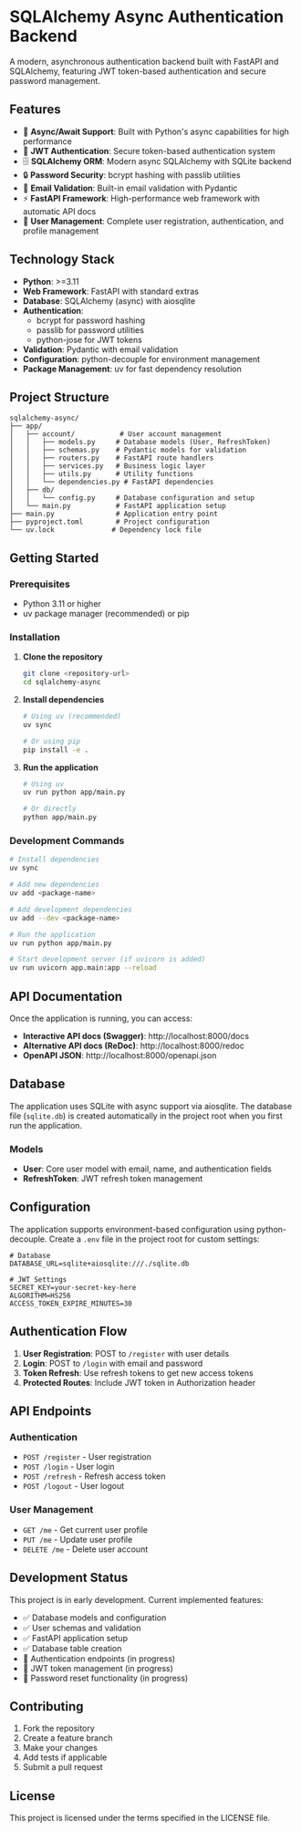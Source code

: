 # SQLAlchemy Async Authentication Backend

A modern, asynchronous authentication backend built with FastAPI and SQLAlchemy, featuring JWT token-based authentication and secure password management.

## Features

- 🚀 **Async/Await Support**: Built with Python's async capabilities for high performance
- 🔐 **JWT Authentication**: Secure token-based authentication system
- 🗄️ **SQLAlchemy ORM**: Modern async SQLAlchemy with SQLite backend
- 🔒 **Password Security**: bcrypt hashing with passlib utilities
- 📧 **Email Validation**: Built-in email validation with Pydantic
- ⚡ **FastAPI Framework**: High-performance web framework with automatic API docs
- 🎯 **User Management**: Complete user registration, authentication, and profile management

## Technology Stack

- **Python**: >=3.11
- **Web Framework**: FastAPI with standard extras
- **Database**: SQLAlchemy (async) with aiosqlite
- **Authentication**: 
  - bcrypt for password hashing
  - passlib for password utilities  
  - python-jose for JWT tokens
- **Validation**: Pydantic with email validation
- **Configuration**: python-decouple for environment management
- **Package Management**: uv for fast dependency resolution

## Project Structure

```
sqlalchemy-async/
├── app/
│   ├── account/           # User account management
│   │   ├── models.py     # Database models (User, RefreshToken)
│   │   ├── schemas.py    # Pydantic models for validation
│   │   ├── routers.py    # FastAPI route handlers
│   │   ├── services.py   # Business logic layer
│   │   ├── utils.py      # Utility functions
│   │   └── dependencies.py # FastAPI dependencies
│   ├── db/
│   │   └── config.py     # Database configuration and setup
│   └── main.py           # FastAPI application setup
├── main.py               # Application entry point
├── pyproject.toml        # Project configuration
└── uv.lock              # Dependency lock file
```

## Getting Started

### Prerequisites

- Python 3.11 or higher
- uv package manager (recommended) or pip

### Installation

1. **Clone the repository**
   ```bash
   git clone <repository-url>
   cd sqlalchemy-async
   ```

2. **Install dependencies**
   ```bash
   # Using uv (recommended)
   uv sync
   
   # Or using pip
   pip install -e .
   ```

3. **Run the application**
   ```bash
   # Using uv
   uv run python app/main.py
   
   # Or directly
   python app/main.py
   ```

### Development Commands

```bash
# Install dependencies
uv sync

# Add new dependencies
uv add <package-name>

# Add development dependencies
uv add --dev <package-name>

# Run the application
uv run python app/main.py

# Start development server (if uvicorn is added)
uv run uvicorn app.main:app --reload
```

## API Documentation

Once the application is running, you can access:

- **Interactive API docs (Swagger)**: http://localhost:8000/docs
- **Alternative API docs (ReDoc)**: http://localhost:8000/redoc
- **OpenAPI JSON**: http://localhost:8000/openapi.json

## Database

The application uses SQLite with async support via aiosqlite. The database file (`sqlite.db`) is created automatically in the project root when you first run the application.

### Models

- **User**: Core user model with email, name, and authentication fields
- **RefreshToken**: JWT refresh token management

## Configuration

The application supports environment-based configuration using python-decouple. Create a `.env` file in the project root for custom settings:

```env
# Database
DATABASE_URL=sqlite+aiosqlite:///./sqlite.db

# JWT Settings
SECRET_KEY=your-secret-key-here
ALGORITHM=HS256
ACCESS_TOKEN_EXPIRE_MINUTES=30
```

## Authentication Flow

1. **User Registration**: POST to `/register` with user details
2. **Login**: POST to `/login` with email and password
3. **Token Refresh**: Use refresh tokens to get new access tokens
4. **Protected Routes**: Include JWT token in Authorization header

## API Endpoints

### Authentication
- `POST /register` - User registration
- `POST /login` - User login
- `POST /refresh` - Refresh access token
- `POST /logout` - User logout

### User Management  
- `GET /me` - Get current user profile
- `PUT /me` - Update user profile
- `DELETE /me` - Delete user account

## Development Status

This project is in early development. Current implemented features:
- ✅ Database models and configuration
- ✅ User schemas and validation
- ✅ FastAPI application setup
- ✅ Database table creation
- 🚧 Authentication endpoints (in progress)
- 🚧 JWT token management (in progress)
- 🚧 Password reset functionality (in progress)

## Contributing

1. Fork the repository
2. Create a feature branch
3. Make your changes
4. Add tests if applicable
5. Submit a pull request

## License

This project is licensed under the terms specified in the LICENSE file.

